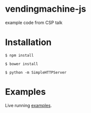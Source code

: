 vendingmachine-js
=================

example code from CSP talk

# Installation

```
$ npm install
```

```
$ bower install
```

```
$ python -m SimpleHTTPServer
```

# Examples

Live running [examples](http://zerokarmaleft.github.io/vendingmachine-js).
